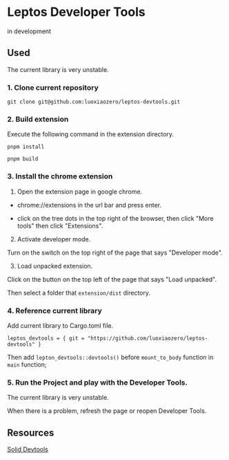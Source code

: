 # Leptos Developer Tools

in development

## Used

The current library is very unstable.

### 1. Clone current repository

```
git clone git@github.com:luoxiaozero/leptos-devtools.git
```

### 2. Build extension

Execute the following command in the extension directory.

```
pnpm install

pnpm build
```

### 3. Install the chrome extension

1. Open the extension page in google chrome.

- chrome://extensions in the url bar and press enter.

- click on the tree dots in the top right of the browser, then click "More tools" then click "Extensions".

2. Activate developer mode.

Turn on the switch on the top right of the page that says "Developer mode".

3. Load unpacked extension.
   
Click on the button on the top left of the page that says "Load unpacked".

Then select a folder that `extension/dist` directory.

### 4. Reference current library

Add current library to Cargo.toml file.

```
leptos_devtools = { git = "https://github.com/luoxiaozero/leptos-devtools" }
```

Then add `lepton_devtools::devtools()` before `mount_to_body` function in `main` function;

### 5. Run the Project and play with the Developer Tools.

The current library is very unstable.

When there is a problem, refresh the page or reopen Developer Tools.

## Resources

[Solid Devtools](https://github.com/thetarnav/solid-devtools)